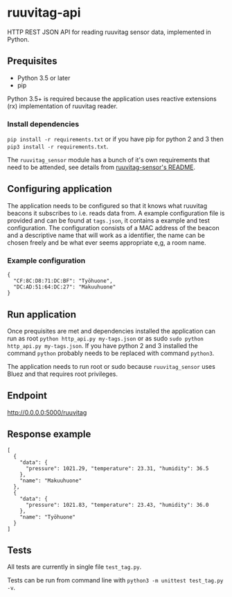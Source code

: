 # ruuvitag-api

HTTP REST JSON API for reading ruuvitag sensor data, implemented in Python.

## Prequisites

* Python 3.5 or later
* pip

Python 3.5+ is required because the application uses reactive extensions (rx) implementation of ruuvitag reader.

### Install dependencies

`pip install -r requirements.txt` or if you have pip for python 2 and 3 then `pip3 install -r requirements.txt`.

The `ruuvitag_sensor` module has a bunch of it's own requirements that need to be attended, see details from [ruuvitag-sensor's README](https://github.com/ttu/ruuvitag-sensor).

## Configuring application

The application needs to be configured so that it knows what ruuvitag beacons it subscribes to i.e. reads data from.
A example configuration file is provided and can be found at `tags.json`, it contains a example and test configuration. The configuration consists of a
MAC address of the beacon and a descriptive name that will work as a identifier, the name can be chosen freely and be what ever seems appropriate e,g, a room name.

### Example configuration

```
{
  "CF:8C:D8:71:DC:BF": "Työhuone",
  "DC:AD:51:64:DC:27": "Makuuhuone"
}
```

## Run application

Once prequisites are met and dependencies installed the application can run as root `python http_api.py my-tags.json` or as sudo `sudo python http_api.py my-tags.json`. If you have
python 2 and 3 installed the command `python` probably needs to be replaced with command `python3`.

The application needs to run root or sudo because `ruuvitag_sensor` uses Bluez and that requires root privileges.

## Endpoint

http://0.0.0.0:5000/ruuvitag

## Response example

```
[
  {
    "data": {
      "pressure": 1021.29, "temperature": 23.31, "humidity": 36.5
    },
    "name": "Makuuhuone"
  },
  {
    "data": {
      "pressure": 1021.83, "temperature": 23.43, "humidity": 36.0
    },
    "name": "Työhuone"
  }
]
```
## Tests

All tests are currently in single file `test_tag.py`.

Tests can be run from command line with `python3 -m unittest test_tag.py -v`.
